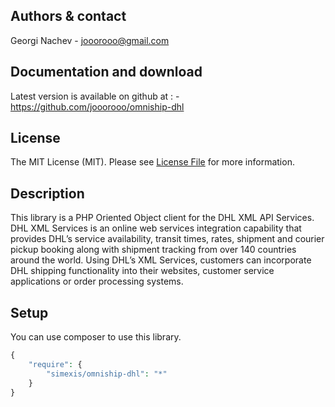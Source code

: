     
## Authors & contact


Georgi Nachev
    - jooorooo@gmail.com

    
## Documentation and download


Latest version is available on github at :
    - https://github.com/jooorooo/omniship-dhl


## License

The MIT License (MIT). Please see [License File](LICENSE.md) for more information.


## Description


This library is a PHP Oriented Object client for the DHL XML API Services. DHL XML Services is an online web services integration capability that provides DHL’s service availability, transit times, rates, shipment and courier pickup booking along with shipment tracking from over 140 countries around the world. Using DHL’s XML Services, customers can incorporate DHL shipping functionality into their websites, customer service applications or order processing systems.


## Setup 

You can use composer to use this library.

```php
{
    "require": {
		"simexis/omniship-dhl": "*"
    }
}
```

